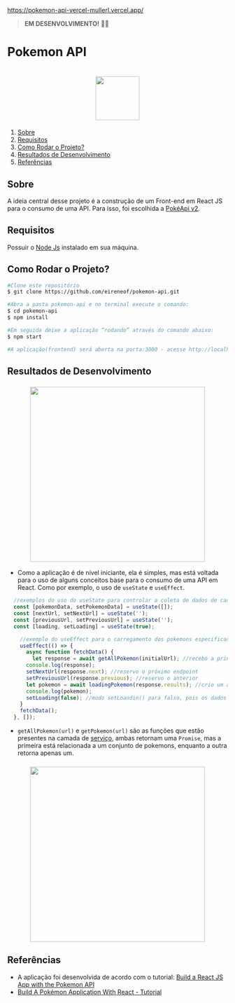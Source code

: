 
<a target="_blank" href="https://pokemon-api-vercel-mullerl.vercel.app/">https://pokemon-api-vercel-mullerl.vercel.app/</a>

> **EM DESENVOLVIMENTO!** :woman_technologist:
# Pokemon API


<h1 align="center">
    <img src="src/assets/logo-pokemon.png" width="100"/>
</h1>

<ol>
    <li><a href="#sobre">Sobre</a></li>
        <li> <a href="#requisitos">Requisitos</a></li>
        <li> <a href="#comorodaroprojeto">Como Rodar o Projeto?</a> </li>
        <li> <a href="#resultados"> Resultados de Desenvolvimento</a> </li>
        <li> <a href="#referencias">Referências</a></li>
</ol>

<h2 id="sobre">Sobre</h2> 

A ideia central desse projeto é a construção de um Front-end em React JS para o consumo de uma API. Para isso, foi escolhida a [PokéApi v2](https://pokeapi.co/docs/v2).

<h2 id="requisitos">Requisitos</h2> 

Possuir o [Node Js](https://nodejs.org/en/) instalado em sua máquina.

<h2 id="comorodaroprojeto">Como Rodar o Projeto?</h2> 

``` bash
#Clone este repositório
$ git clone https://github.com/eireneof/pokemon-api.git

#Abra a pasta pokemon-api e no terminal execute o comando:
$ cd pokemon-api
$ npm install

#Em seguida deixe a aplicação “rodando” através do comando abaixo:
$ npm start

#A aplicação(frontend) será aberta na porta:3000 - acesse http://localhost:3000. 

```

<h2 id="resultados">Resultados de Desenvolvimento</h2> 

<h3 align="center">
    <img src="src/assets/home.gif" width="400"/>
</h3>


* Como a aplicação é de nível iniciante, ela é simples, mas está voltada para o uso de alguns conceitos base para o consumo de uma API em React. Como por exemplo, o uso de `useState` e `useEffect`.

``` javascript
  //exemplos do uso do useState para controlar a coleta de dados de cada pokemon, o próximo endpoint, o anteriaor e também o carregamento da página (respectivamente)
  const [pokemonData, setPokemonData] = useState([]);
  const [nextUrl, setNextUrl] = useState('');
  const [previousUrl, setPreviousUrl] = useState('');
  const [loading, setLoading] = useState(true);

```


``` javascript
    //exemplo do useEffect para o carregamento dos pokemons especificados
    useEffect(() => {
      async function fetchData() {
        let response = await getAllPokemon(initialUrl); //recebo a princípio todos os dados do endpoint principal (initialUrl)
      console.log(response);
      setNextUrl(response.next); //reservo o próximo endpoint
      setPreviousUrl(response.previous); //reservo o anterior
      let pokemon = await loadingPokemon(response.results); //crio um array com todos os pokemons disponibilizados por esse endpoint
      console.log(pokemon);
      setLoading(false); //mudo setLoandin() para falso, pois os dados já foram carregados
    }
    fetchData();
  }, []);

```

* `getAllPokemon(url)` e `getPokemon(url)` são as funções que estão presentes na camada de [serviço](https://github.com/eireneof/pokemon-api/blob/main/src/services/pokemon.js), ambas retornam uma `Promise`, mas a primeira está relacionada a um conjunto de pokemons, enquanto a outra retorna apenas um. 

<h3 align="center">
  <img src="src/assets/respons.gif" width="400"/>
</h3>

<h2 id="referencias">Referências</h2> 

* A aplicação foi desenvolvida de acordo com o tutorial: [Build a React JS App with the Pokemon API](https://www.youtube.com/watch?v=HaEB0vdxpdg)
* [Build A Pokémon Application With React - Tutorial](https://www.youtube.com/watch?v=o3ZUc7zH8BE)
